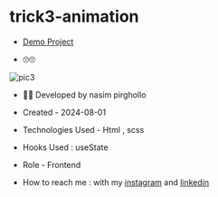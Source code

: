 # trick3-animation

- [Demo Project](https://nasim1380p.github.io/trick3-animation/)
  
- 🙄🙄
  
![pic3](https://github.com/Nasim1380p/trick3-animation/assets/155636802/83742bed-d2ba-4b9e-8212-75569be631be)



- 👩‍🎓 Developed by nasim pirghollo

- Created - 2024-08-01

- Technologies Used - Html , scss  

- Hooks Used : useState 

- Role - Frontend

- How to reach me : with my [instagram](https://www.instagram.com/nasim-pirghollo-web) and [linkedin](https://www.linkedin.com/in/nasim-pirghollo-a783952a9/)
